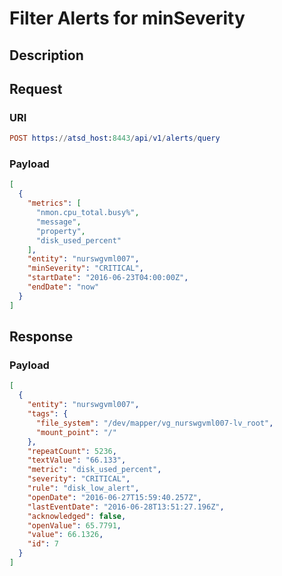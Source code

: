 # Filter Alerts for minSeverity

## Description

## Request

### URI
```elm
POST https://atsd_host:8443/api/v1/alerts/query
```
### Payload

```json
[
  {
    "metrics": [
      "nmon.cpu_total.busy%",
      "message",
      "property",
      "disk_used_percent"
    ],
    "entity": "nurswgvml007",
    "minSeverity": "CRITICAL",
    "startDate": "2016-06-23T04:00:00Z",
    "endDate": "now"
  }
]
```

## Response

### Payload
```json
[
  {
    "entity": "nurswgvml007",
    "tags": {
      "file_system": "/dev/mapper/vg_nurswgvml007-lv_root",
      "mount_point": "/"
    },
    "repeatCount": 5236,
    "textValue": "66.133",
    "metric": "disk_used_percent",
    "severity": "CRITICAL",
    "rule": "disk_low_alert",
    "openDate": "2016-06-27T15:59:40.257Z",
    "lastEventDate": "2016-06-28T13:51:27.196Z",
    "acknowledged": false,
    "openValue": 65.7791,
    "value": 66.1326,
    "id": 7
  }
]
```

